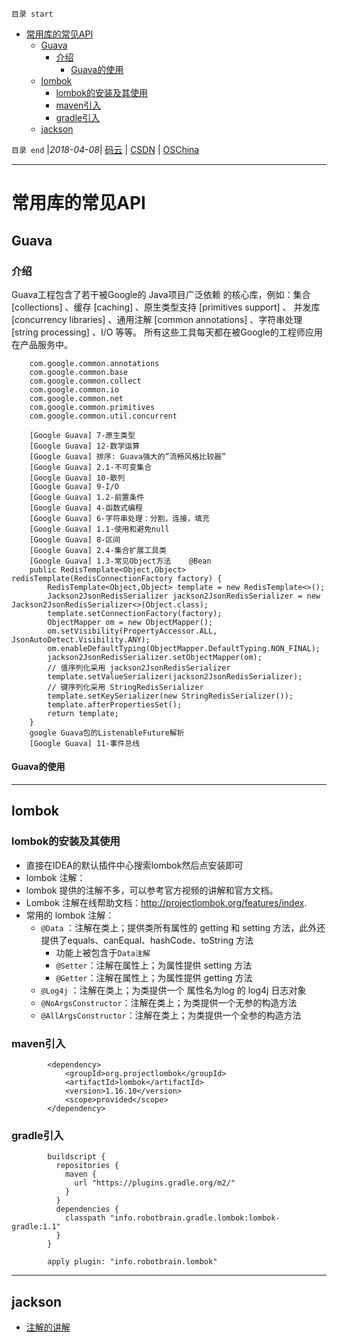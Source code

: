 `目录 start`
 
- [常用库的常见API](#常用库的常见api)
    - [Guava](#guava)
        - [介绍](#介绍)
            - [Guava的使用](#guava的使用)
    - [lombok](#lombok)
        - [lombok的安装及其使用](#lombok的安装及其使用)
        - [maven引入](#maven引入)
        - [gradle引入](#gradle引入)
    - [jackson](#jackson)

`目录 end` |_2018-04-08_| [码云](https://gitee.com/kcp1104) | [CSDN](http://blog.csdn.net/kcp606) | [OSChina](https://my.oschina.net/kcp1104)
****************************************
# 常用库的常见API

## Guava

### 介绍
Guava工程包含了若干被Google的 Java项目广泛依赖 的核心库，例如：集合 [collections] 、缓存 [caching] 、原生类型支持 [primitives support] 、
并发库 [concurrency libraries] 、通用注解 [common annotations] 、字符串处理 [string processing] 、I/O 等等。 所有这些工具每天都在被Google的工程师应用在产品服务中。

```
    com.google.common.annotations
    com.google.common.base
    com.google.common.collect
    com.google.common.io
    com.google.common.net
    com.google.common.primitives
    com.google.common.util.concurrent

```

```
    [Google Guava] 7-原生类型
    [Google Guava] 12-数学运算
    [Google Guava] 排序: Guava强大的”流畅风格比较器”
    [Google Guava] 2.1-不可变集合
    [Google Guava] 10-散列
    [Google Guava] 9-I/O
    [Google Guava] 1.2-前置条件
    [Google Guava] 4-函数式编程
    [Google Guava] 6-字符串处理：分割，连接，填充
    [Google Guava] 1.1-使用和避免null
    [Google Guava] 8-区间
    [Google Guava] 2.4-集合扩展工具类
    [Google Guava] 1.3-常见Object方法    @Bean
    public RedisTemplate<Object,Object> redisTemplate(RedisConnectionFactory factory) {
        RedisTemplate<Object,Object> template = new RedisTemplate<>();
        Jackson2JsonRedisSerializer jackson2JsonRedisSerializer = new Jackson2JsonRedisSerializer<>(Object.class);
        template.setConnectionFactory(factory);
        ObjectMapper om = new ObjectMapper();
        om.setVisibility(PropertyAccessor.ALL, JsonAutoDetect.Visibility.ANY);
        om.enableDefaultTyping(ObjectMapper.DefaultTyping.NON_FINAL);
        jackson2JsonRedisSerializer.setObjectMapper(om);
        // 值序列化采用 jackson2JsonRedisSerializer
        template.setValueSerializer(jackson2JsonRedisSerializer);
        // 键序列化采用 StringRedisSerializer
        template.setKeySerializer(new StringRedisSerializer());
        template.afterPropertiesSet();
        return template;
    }
    google Guava包的ListenableFuture解析
    [Google Guava] 11-事件总线
```

#### Guava的使用


***************************************************

## lombok
### lombok的安装及其使用
- 直接在IDEA的默认插件中心搜索lombok然后点安装即可
- lombok 注解：
- lombok 提供的注解不多，可以参考官方视频的讲解和官方文档。
- Lombok 注解在线帮助文档：http://projectlombok.org/features/index.
- 常用的 lombok 注解：
    - `@Data` ：注解在类上；提供类所有属性的 getting 和 setting 方法，此外还提供了equals、canEqual、hashCode、toString 方法
        - 功能上被包含于`Data注解`
        - `@Setter`：注解在属性上；为属性提供 setting 方法
        - `@Getter`：注解在属性上；为属性提供 getting 方法
    - `@Log4j` ：注解在类上；为类提供一个 属性名为log 的 log4j 日志对象
    - `@NoArgsConstructor`：注解在类上；为类提供一个无参的构造方法
    - `@AllArgsConstructor`：注解在类上；为类提供一个全参的构造方法

### maven引入
```
        <dependency>
            <groupId>org.projectlombok</groupId>
            <artifactId>lombok</artifactId>
            <version>1.16.10</version>
            <scope>provided</scope>
        </dependency>
```
### gradle引入
```
        buildscript {
          repositories {
            maven {
              url "https://plugins.gradle.org/m2/"
            }
          }
          dependencies {
            classpath "info.robotbrain.gradle.lombok:lombok-gradle:1.1"
          }
        }

        apply plugin: "info.robotbrain.lombok"
```


********************
## jackson
- [注解的讲解](http://blog.csdn.net/sdyy321/article/details/40298081)